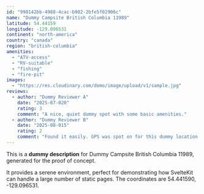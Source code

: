 ```yaml
---
id: "998142bb-4988-4cac-b982-2bfe5f02906c"
name: "Dummy Campsite British Columbia 11989"
latitude: 54.44159
longitude: -129.096531
continent: "north-america"
country: "canada"
region: "british-columbia"
amenities:
  - "ATV-access"
  - "RV-suitable"
  - "fishing"
  - "fire-pit"
images:
  - "https://res.cloudinary.com/demo/image/upload/v1/sample.jpg"
reviews:
  - author: "Dummy Reviewer A"
    date: "2025-07-020"
    rating: 3
    comment: "A nice, quiet dummy spot with some basic amenities."
  - author: "Dummy Reviewer B"
    date: "2025-08-015"
    rating: 2
    comment: "Found it easily. GPS was spot on for this dummy location."
---
```


This is a **dummy description** for Dummy Campsite British Columbia 11989, generated for the proof of concept.

It provides a serene environment, perfect for demonstrating how SvelteKit can handle a large number of static pages. The coordinates are 54.441590, -129.096531.
